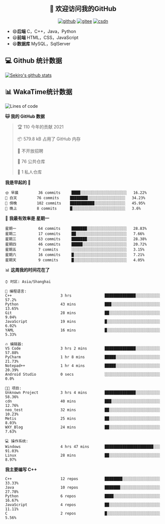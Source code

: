 <h2 align="center">👋 欢迎访问我的GitHub</h2>
<p align="center">
  <a href="https://666wxy666.github.io/"><img src="https://img.shields.io/badge/GitHub-24292e" alt="github"></a>
  <a href="https://gitee.com/wxy_666"><img src="https://img.shields.io/badge/Gitee-fe7300" alt="gitee"></a>
  <a href="https://blog.csdn.net/WXY_666"><img src="https://img.shields.io/badge/CSDN-cf000e" alt="csdn"></a>
</p>

- 😄**后端** C，C++，Java，Python
- 😃**前端** HTML，CSS，JavaScript
- 😆**数据库** MySQL，SqlServer

## 💻 Github 统计数据
[![Sekiro's github stats](https://github-readme-stats.vercel.app/api?username=666WXY666)](https://666wxy666.github.io/)

## 📊 WakaTime统计数据

<!--START_SECTION:waka-->
![Lines of code](https://img.shields.io/badge/%E4%BB%8E%E3%80%8C%E4%BD%A0%E5%A5%BD%E4%B8%96%E7%95%8C%E3%80%8D%E6%88%91%E5%B7%B2%E7%BB%8F%E5%86%99%E4%BA%86-834634%20%E8%A1%8C%E4%BB%A3%E7%A0%81-blue)

**🐱 我的 GitHub 数据** 

> 🏆 110 今年的贡献 2021
 > 
> 📦 579.8 kB 占用了 GitHub 内存 
 > 
> 🚫 不开放招聘
 > 
> 📜 76 公共仓库 
 > 
> 🔑 1 私人仓库 
 > 
**我是早起的 🐤** 

```text
🌞 早晨         36 commits     ████░░░░░░░░░░░░░░░░░░░░░   16.22% 
🌆 白天         76 commits     ████████░░░░░░░░░░░░░░░░░   34.23% 
🌃 傍晚         102 commits    ███████████░░░░░░░░░░░░░░   45.95% 
🌙 晚上         8 commits      █░░░░░░░░░░░░░░░░░░░░░░░░   3.6%

```
📅 **我最有效率是 星期一** 

```text
星期一          64 commits     ███████░░░░░░░░░░░░░░░░░░   28.83% 
星期二          17 commits     ██░░░░░░░░░░░░░░░░░░░░░░░   7.66% 
星期三          63 commits     ███████░░░░░░░░░░░░░░░░░░   28.38% 
星期四          46 commits     █████░░░░░░░░░░░░░░░░░░░░   20.72% 
星期五          7 commits      ░░░░░░░░░░░░░░░░░░░░░░░░░   3.15% 
星期六          16 commits     █░░░░░░░░░░░░░░░░░░░░░░░░   7.21% 
星期天          9 commits      █░░░░░░░░░░░░░░░░░░░░░░░░   4.05%

```


📊 **这周我的时间花在了** 

```text
⌚︎ 时区: Asia/Shanghai

💬 编程语言: 
C++                      3 hrs               ██████████████░░░░░░░░░░░   57.2% 
Python                   43 mins             ███░░░░░░░░░░░░░░░░░░░░░░   13.65% 
Git                      28 mins             ██░░░░░░░░░░░░░░░░░░░░░░░   9.04% 
JavaScript               19 mins             █░░░░░░░░░░░░░░░░░░░░░░░░   6.02% 
YAML                     16 mins             █░░░░░░░░░░░░░░░░░░░░░░░░   5.33%

🔥 编辑器: 
VS Code                  3 hrs 2 mins        ██████████████░░░░░░░░░░░   57.88% 
PyCharm                  1 hr 8 mins         █████░░░░░░░░░░░░░░░░░░░░   21.73% 
Notepad++                1 hr 4 mins         █████░░░░░░░░░░░░░░░░░░░░   20.39% 
Android Studio           0 secs              ░░░░░░░░░░░░░░░░░░░░░░░░░   0.0%

🐱‍💻 项目: 
Unknown Project          3 hrs 4 mins        ██████████████░░░░░░░░░░░   58.36% 
cdn                      40 mins             ███░░░░░░░░░░░░░░░░░░░░░░   12.76% 
neo_test                 32 mins             ██░░░░░░░░░░░░░░░░░░░░░░░   10.23% 
Metis                    25 mins             ██░░░░░░░░░░░░░░░░░░░░░░░   8.03% 
WXY_Blog                 24 mins             ██░░░░░░░░░░░░░░░░░░░░░░░   7.63%

💻 操作系统: 
Windows                  4 hrs 47 mins       ██████████████████████░░░   91.03% 
Linux                    28 mins             ██░░░░░░░░░░░░░░░░░░░░░░░   8.97%

```

**我主要编写 C++** 

```text
C++                      12 repos            ████████░░░░░░░░░░░░░░░░░   33.33% 
Java                     10 repos            ███████░░░░░░░░░░░░░░░░░░   27.78% 
Python                   6 repos             ████░░░░░░░░░░░░░░░░░░░░░   16.67% 
JavaScript               4 repos             ██░░░░░░░░░░░░░░░░░░░░░░░   11.11% 
C                        2 repos             █░░░░░░░░░░░░░░░░░░░░░░░░   5.56%

```



<!--END_SECTION:waka-->

<!--
**666WXY666/666WXY666** is a ✨ _special_ ✨ repository because its `README.md` (this file) appears on your GitHub profile.

Here are some ideas to get you started:

- 🔭 I’m currently working on ...
- 🌱 I’m currently learning ...
- 👯 I’m looking to collaborate on ...
- 🤔 I’m looking for help with ...
- 💬 Ask me about ...
- 📫 How to reach me: ...
- 😄 Pronouns: ...
- ⚡ Fun fact: ...
-->
